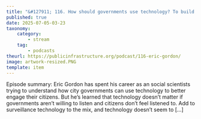 ```yaml
---
title: "&#127911; 116. How should governments use technology? To build trust, says Eric Gordon"
published: true
date: 2025-07-05-03-23
taxonomy:
    category:
        - stream
    tag:
        - podcasts
theurl: https://publicinfrastructure.org/podcast/116-eric-gordon/
image: artwork-resized.PNG
template: item
---
```


Episode summary: Eric Gordon has spent his career as an social scientists trying to understand how city governments can use technology to better engage their citizens. But he&rsquo;s learned that technology doesn&rsquo;t matter if governments aren&rsquo;t willing to listen and citizens don&rsquo;t feel listened to. Add to surveillance technology to the mix, and technology doesn&rsquo;t seem to [&hellip;]

